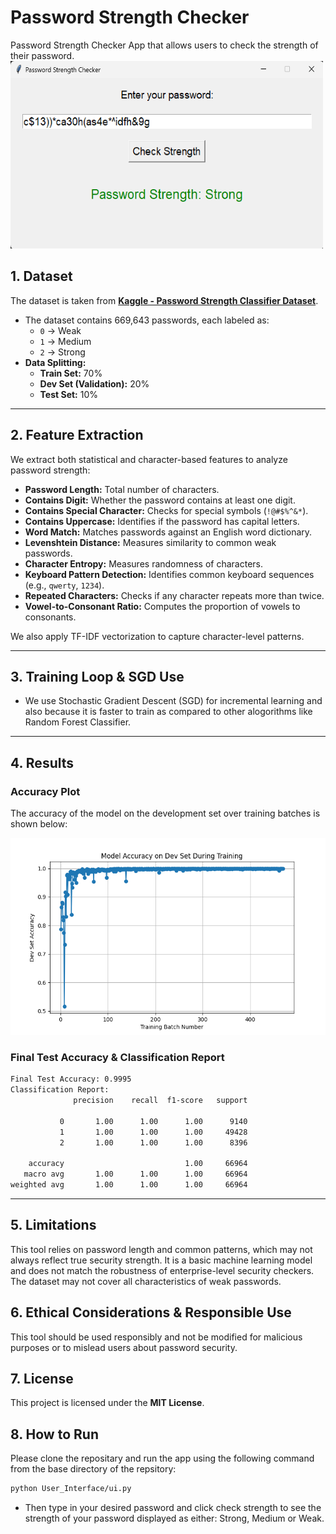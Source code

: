 # **Password Strength Checker**
Password Strength Checker App that allows users to check the strength of their password.
<img src="Results/strong_password_image.png" alt="App Image" width="500" height="300">

## **1. Dataset**  
The dataset is taken from **[Kaggle - Password Strength Classifier Dataset](https://www.kaggle.com/datasets/bhavikbb/password-strength-classifier-dataset)**.  

- The dataset contains 669,643 passwords, each labeled as:
  - `0` → Weak  
  - `1` → Medium  
  - `2` → Strong  
- **Data Splitting:**  
  - **Train Set:** 70%  
  - **Dev Set (Validation):** 20%  
  - **Test Set:** 10%  

---

## **2. Feature Extraction**  
We extract both statistical and character-based features to analyze password strength:

- **Password Length:** Total number of characters.  
- **Contains Digit:** Whether the password contains at least one digit.  
- **Contains Special Character:** Checks for special symbols (`!@#$%^&*`).  
- **Contains Uppercase:** Identifies if the password has capital letters.  
- **Word Match:** Matches passwords against an English word dictionary.  
- **Levenshtein Distance:** Measures similarity to common weak passwords.  
- **Character Entropy:** Measures randomness of characters.  
- **Keyboard Pattern Detection:** Identifies common keyboard sequences (e.g., `qwerty`, `1234`).  
- **Repeated Characters:** Checks if any character repeats more than twice.  
- **Vowel-to-Consonant Ratio:** Computes the proportion of vowels to consonants.  

We also apply TF-IDF vectorization to capture character-level patterns.

---

## **3. Training Loop & SGD Use**  
- We use Stochastic Gradient Descent (SGD) for incremental learning and also because it is faster to train as compared to other alogorithms like Random Forest Classifier.

---

## **4. Results**  

### **Accuracy Plot**  
The accuracy of the model on the development set over training batches is shown below:  

![Accuracy Plot](Results/Model_Accuracy_On_Dev_Set_During_Training.png)  

### **Final Test Accuracy & Classification Report**
```sh
Final Test Accuracy: 0.9995
Classification Report:
              precision    recall  f1-score   support

           0       1.00      1.00      1.00      9140
           1       1.00      1.00      1.00     49428
           2       1.00      1.00      1.00      8396

    accuracy                           1.00     66964
   macro avg       1.00      1.00      1.00     66964
weighted avg       1.00      1.00      1.00     66964
```
---

## **5. Limitations**  
This tool relies on password length and common patterns, which may not always reflect true security strength. It is a basic machine learning model and does not match the robustness of enterprise-level security checkers. The dataset may not cover all characteristics of weak passwords.  

## **6. Ethical Considerations & Responsible Use**  
This tool should be used responsibly and not be modified for malicious purposes or to mislead users about password security.  


## **7. License**  
This project is licensed under the **MIT License**. 

## **8. How to Run**  
Please clone the repositary and run the app using the following command from the base directory of the repsitory:  

```sh
python User_Interface/ui.py
```
- Then type in your desired password and click check strength to see the strength of your password displayed as either: Strong, Medium or Weak.